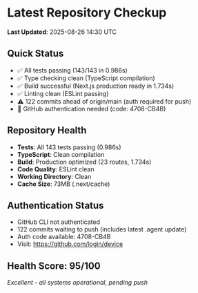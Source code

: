 # Latest Repository Checkup
**Last Updated**: 2025-08-26 14:30 UTC

## Quick Status
- ✅ All tests passing (143/143 in 0.986s)
- ✅ Type checking clean (TypeScript compilation)
- ✅ Build successful (Next.js production ready in 1.734s)
- ✅ Linting clean (ESLint passing)
- ⚠️ 122 commits ahead of origin/main (auth required for push)
- 🔐 GitHub authentication needed (code: 4708-CB4B)

## Repository Health
- **Tests**: All 143 tests passing (0.986s)
- **TypeScript**: Clean compilation
- **Build**: Production optimized (23 routes, 1.734s)
- **Code Quality**: ESLint clean
- **Working Directory**: Clean
- **Cache Size**: 73MB (.next/cache)

## Authentication Status
- GitHub CLI not authenticated  
- 122 commits waiting to push (includes latest .agent update)
- Auth code available: 4708-CB4B
- Visit: https://github.com/login/device

## Health Score: 95/100
*Excellent - all systems operational, pending push*